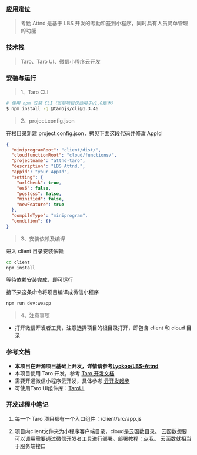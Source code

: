 ### 应用定位
> 考勤 Attnd 是基于 LBS 开发的考勤和签到小程序，同时具有人员简单管理的功能


### 技术栈
> Taro、Taro UI、微信小程序云开发


### 安装与运行

> 1、Taro CLI

```bash
# 使用 npm 安装 CLI（当前项目仅适用于v1.0版本）
$ npm install -g @tarojs/cli@1.3.46
```

> 2、project.config.json

在根目录新建 project.config.json，拷贝下面这段代码并修改 AppId

```json
{
  "miniprogramRoot": "client/dist/",
  "cloudfunctionRoot": "cloud/functions/",
  "projectname": "attnd-taro",
  "description": "LBS Attnd.",
  "appid": "your AppId",
  "setting": {
    "urlCheck": true,
    "es6": false,
    "postcss": false,
    "minified": false,
    "newFeature": true
  },
  "compileType": "miniprogram",
  "condition": {}
}
```

> 3、安装依赖及编译

进入 client 目录安装依赖

```bash
cd client
npm install
```

等待依赖安装完成，即可运行

接下来这条命令将项目编译成微信小程序

```bash
npm run dev:weapp
```

> 4、注意事项

- 打开微信开发者工具，注意选择项目的根目录打开，即包含 client 和 cloud 目录


### 参考文档
- **本项目在开源项目基础上开发，详情请参考[Lyokoo/LBS-Attnd](https://github.com/Lyokoo/LBS-Attnd)**
- 本项目使用 Taro 开发，参考 [Taro 开发文档](https://nervjs.github.io/taro/docs/next/README)
- 需要开通微信小程序云开发，具体参考 [云开发起步](https://developers.weixin.qq.com/miniprogram/dev/wxcloud/basis/getting-started.html)
- 可使用Taro UI组件库：[TaroUI](https://taro-ui.jd.com/#/docs/introduction)


### 开发过程中笔记
1. 每一个 Taro 项目都有一个入口组件：/client/src/app.js

2. 项目内client文件夹为小程序客户端目录，cloud是云函数目录。
云函数想要可以调用需要通过微信开发者工具进行部署。部署教程：[点我](https://blog.csdn.net/weixin_42597880/article/details/94648104)。
 云函数就相当于服务端接口 



